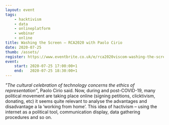 ```yaml
---
layout: event
tags:
    - hacktivism 
    - data
    - onlineplatform
    - webinar
    - online
title: Washing the Screen – RCA2020 with Paolo Cirio
date: 2020-07-25
thumb: /assets/
register: https://www.eventbrite.co.uk/e/rca2020viscom-washing-the-screen-tickets-113445137460
event:
    start: 2020-07-25 17:00:00+1
    end:   2020-07-25 18:30:00+1
---
```


*"The cultural celebration of technology concerns the ethics of representation”*, Paolo Cirio said. Now, during and post-COVID-19, many political movement are taking place online (signing petitions, clicktivism, donating, etc) it seems quite relevant to analyse the advantages and disadvantage a la ‘working from home’. This idea of hactivism – using the internet as a political tool, communication display, data gathering procedures and so on.